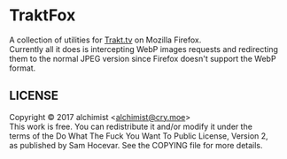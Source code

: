# TraktFox

A collection of utilities for [Trakt.tv](https://trakt.tv) on Mozilla Firefox.  
Currently all it does is intercepting WebP images requests and redirecting them to the normal JPEG version since Firefox doesn't support the WebP format.

## LICENSE

Copyright © 2017 alchimist \<alchimist@cry.moe\>  
This work is free. You can redistribute it and/or modify it under the  
terms of the Do What The Fuck You Want To Public License, Version 2,  
as published by Sam Hocevar. See the COPYING file for more details.

